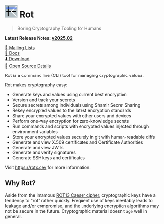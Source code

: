 # <img alt=logo src=rot.png width=40px> Rot

> Boring Cryptography Tooling for Humans

**Latest Release Notes: [v2025.02](https://rotx.dev/blog/whats-new-202502/)**

[:speech_balloon: Mailing Lists](https://rotx.dev/docs/references/mailing-lists/)\
[:book: Docs](https://rotx.dev/docs/)\
[:arrow_down: Download](https://rotx.dev/docs/guides/install-rot/)\
[:eyes: Open Source Details](https://candid.dev/open-source)

Rot is a command line (CLI) tool for managing cryptographic values.

Rot makes cryptography easy:

- Generate keys and values using current best encryption
- Version and track your secrets
- Secure secrets among individuals using Shamir Secret Sharing
- Rekey encrypted values to the latest encryption standards
- Share your encrypted values with other users and devices
- Perform one-way encryption for zero-knowledge secrets
- Run commands and scripts with encrypted values injected through environment variables
- Store your encrypted values securely in git with human-readable diffs
- Generate and view X.509 certificates and Certificate Authorities
- Generate and view JWTs
- Generate and verify signatures
- Generate SSH keys and certificates

Visit https://rotx.dev for more information.

## Why Rot?

Aside from the infamous [ROT13 Caeser cipher](https://en.wikipedia.org/wiki/ROT13), cryptographic keys have a tendency to "rot" rather quickly.  Frequent use of keys inevitably leads to leakage and/or compromise, and the underlying encryption algorithms may not be secure in the future.  Cryptographic material doesn't `age` well in general.
